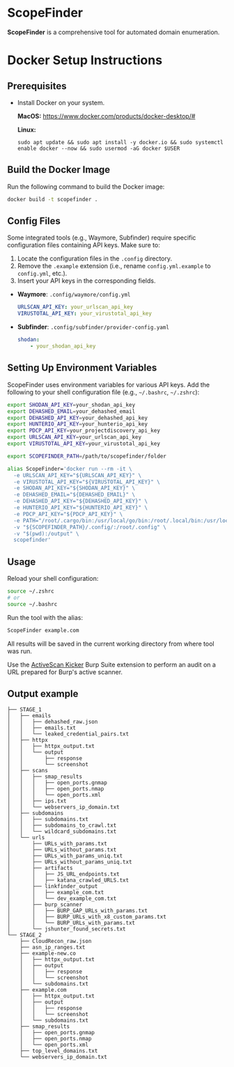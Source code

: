 
# ScopeFinder

**ScopeFinder** is a comprehensive tool for automated domain enumeration.

# Docker Setup Instructions

## Prerequisites
- Install Docker on your system.

  **MacOS:**
  https://www.docker.com/products/docker-desktop/#

  **Linux:**
  ```
  sudo apt update && sudo apt install -y docker.io && sudo systemctl enable docker --now && sudo usermod -aG docker $USER
  ```

## Build the Docker Image
Run the following command to build the Docker image:
```bash
docker build -t scopefinder .
```

## Config Files

Some integrated tools (e.g., Waymore, Subfinder) require specific configuration files containing API keys. Make sure to:

1. Locate the configuration files in the `.config` directory.
2. Remove the `.example` extension (i.e., rename `config.yml.example` to `config.yml`, etc.).
3. Insert your API keys in the corresponding fields.

- **Waymore**: 
  `.config/waymore/config.yml`
  ```yaml
  URLSCAN_API_KEY: your_urlscan_api_key
  VIRUSTOTAL_API_KEY: your_virustotal_api_key
  ```
- **Subfinder**: 
  `.config/subfinder/provider-config.yaml`
  ```yaml
  shodan:
      - your_shodan_api_key
  ```

## Setting Up Environment Variables

ScopeFinder uses environment variables for various API keys. Add the following to your shell configuration file (e.g., `~/.bashrc`, `~/.zshrc`):

```bash
export SHODAN_API_KEY=your_shodan_api_key
export DEHASHED_EMAIL=your_dehashed_email
export DEHASHED_API_KEY=your_dehashed_api_key
export HUNTERIO_API_KEY=your_hunterio_api_key
export PDCP_API_KEY=your_projectdiscovery_api_key
export URLSCAN_API_KEY=your_urlscan_api_key
export VIRUSTOTAL_API_KEY=your_virustotal_api_key

export SCOPEFINDER_PATH=/path/to/scopefinder/folder

alias ScopeFinder='docker run --rm -it \
  -e URLSCAN_API_KEY="${URLSCAN_API_KEY}" \
  -e VIRUSTOTAL_API_KEY="${VIRUSTOTAL_API_KEY}" \
  -e SHODAN_API_KEY="${SHODAN_API_KEY}" \
  -e DEHASHED_EMAIL="${DEHASHED_EMAIL}" \
  -e DEHASHED_API_KEY="${DEHASHED_API_KEY}" \
  -e HUNTERIO_API_KEY="${HUNTERIO_API_KEY}" \
  -e PDCP_API_KEY="${PDCP_API_KEY}" \
  -e PATH="/root/.cargo/bin:/usr/local/go/bin:/root/.local/bin:/usr/local/sbin:/usr/local/bin:/usr/sbin:/usr/bin:/sbin:/bin:/root/go/bin:/go/bin" \
  -v "${SCOPEFINDER_PATH}/.config/:/root/.config" \
  -v "$(pwd):/output" \
  scopefinder'
```

## Usage
Reload your shell configuration:

```bash
source ~/.zshrc
# or
source ~/.bashrc
```
Run the tool with the alias:
```bash
ScopeFinder example.com
```

All results will be saved in the current working directory from where tool was run.

Use the [ActiveScan Kicker](https://github.com/0xQRx/BurpPlugins/tree/master/ActiveScanKicker) Burp Suite extension to perform an audit on a URL prepared for Burp's active scanner.

## Output example

```
├── STAGE_1
│   ├── emails
│   │   ├── dehashed_raw.json
│   │   ├── emails.txt
│   │   └── leaked_credential_pairs.txt
│   ├── httpx
│   │   ├── httpx_output.txt
│   │   └── output
│   │       ├── response
│   │       └── screenshot
│   ├── scans
│   │   ├── smap_results
│   │   │   ├── open_ports.gnmap
│   │   │   ├── open_ports.nmap
│   │   │   └── open_ports.xml
│   │   ├── ips.txt
│   │   └── webservers_ip_domain.txt
│   ├── subdomains
│   │   ├── subdomains.txt
│   │   ├── subdomains_to_crawl.txt
│   │   └── wildcard_subdomains.txt
│   └── urls
│       ├── URLs_with_params.txt
│       ├── URLs_without_params.txt
│       ├── URLs_with_params_uniq.txt
│       ├── URLs_without_params_uniq.txt
│       ├── artifacts
│       │   ├── JS_URL_endpoints.txt
│       │   ├── katana_crawled_URLS.txt
│       ├── linkfinder_output
│       │   ├── example_com.txt
│       │   └── dev_example_com.txt
│       ├── burp_scanner
│       │   ├── BURP_GAP_URLs_with_params.txt
│       │   ├── BURP_URLs_with_x8_custom_params.txt
│       │   └── BURP_URLs_with_params.txt
│       └── jshunter_found_secrets.txt
└── STAGE_2
    ├── CloudRecon_raw.json
    ├── asn_ip_ranges.txt
    ├── example-new.co
    │   ├── httpx_output.txt
    │   ├── output
    │   │   ├── response
    │   │   └── screenshot
    │   └── subdomains.txt
    ├── example.com
    │   ├── httpx_output.txt
    │   ├── output
    │   │   ├── response
    │   │   └── screenshot
    │   └── subdomains.txt
    ├── smap_results
    │   ├── open_ports.gnmap
    │   ├── open_ports.nmap
    │   └── open_ports.xml
    ├── top_level_domains.txt
    └── webservers_ip_domain.txt
```

